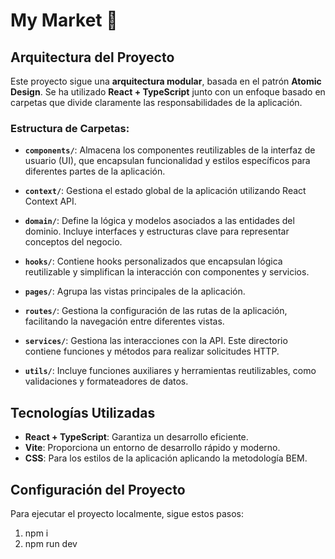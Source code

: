 # My Market 🛒

## Arquitectura del Proyecto

Este proyecto sigue una **arquitectura modular**, basada en el patrón **Atomic Design**. Se ha utilizado **React + TypeScript** junto con un enfoque basado en carpetas que divide claramente las responsabilidades de la aplicación.

### Estructura de Carpetas:

- **`components/`**: Almacena los componentes reutilizables de la interfaz de usuario (UI), que encapsulan funcionalidad y estilos específicos para diferentes partes de la aplicación.

- **`context/`**: Gestiona el estado global de la aplicación utilizando React Context API. 

- **`domain/`**: Define la lógica y modelos asociados a las entidades del dominio. Incluye interfaces y estructuras clave para representar conceptos del negocio.

- **`hooks/`**: Contiene hooks personalizados que encapsulan lógica reutilizable y simplifican la interacción con componentes y servicios.

- **`pages/`**: Agrupa las vistas principales de la aplicación. 

- **`routes/`**: Gestiona la configuración de las rutas de la aplicación, facilitando la navegación entre diferentes vistas.

- **`services/`**: Gestiona las interacciones con la API. Este directorio contiene funciones y métodos para realizar solicitudes HTTP.

- **`utils/`**: Incluye funciones auxiliares y herramientas reutilizables, como validaciones y formateadores de datos.

## Tecnologías Utilizadas

- **React + TypeScript**: Garantiza un desarrollo eficiente.
- **Vite**: Proporciona un entorno de desarrollo rápido y moderno.
- **CSS**: Para los estilos de la aplicación aplicando la metodología BEM.
  
## Configuración del Proyecto

Para ejecutar el proyecto localmente, sigue estos pasos:

1. npm i
2. npm run dev 
